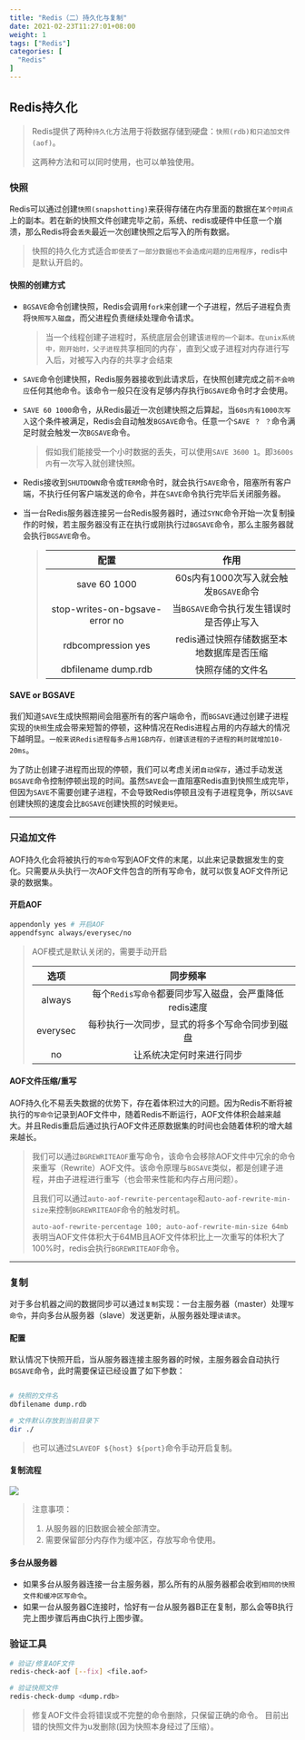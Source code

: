 ```yaml
---
title: "Redis（二）持久化与复制"
date: 2021-02-23T11:27:01+08:00
weight: 1
tags: ["Redis"]
categories: [
  "Redis"
]
---
```


## Redis持久化

> Redis提供了两种`持久化`方法用于将数据存储到硬盘：`快照(rdb)和只追加文件(aof)`。
>
> 这两种方法和可以同时使用，也可以单独使用。

<!--more-->

### 快照

Redis可以通过创建`快照(snapshotting)`来获得存储在内存里面的数据在`某个时间点`上的副本。若在新的快照文件创建完毕之前，系统、redis或硬件中任意一个崩溃，那么Redis将会`丢失`最近一次创建快照之后写入的所有数据。

> 快照的持久化方式适合`即使丢了一部分数据也不会造成问题的应用程序`，redis中是默认开启的。

#### 快照的创建方式

- `BGSAVE`命令创建快照，Redis会调用`fork`来创建一个子进程，然后子进程负责将`快照写入磁盘`，而父进程负责继续处理命令请求。

  > 当一个线程创建子进程时，系统底层会创建该`进程的一个副本。在unix系统中，刚开始时，父子进程`共享相同的内存`，直到父或子进程对内存进行写入后，对被写入内存的共享才会结束

- `SAVE`命令创建快照，Redis服务器接收到此请求后，在快照创建完成之前`不会响应`任何其他命令。该命令一般只在没有足够内存执行`BGSAVE`命令时才会使用。
- `SAVE 60 1000`命令，从Redis最近一次创建快照之后算起，当`60s内有1000次写入`这个条件被满足，Redis会自动触发`BGSAVE`命令。任意一个`SAVE ？ ？`命令满足时就会触发一次`BGSAVE`命令。

  > 假如我们能接受一个小时数据的丢失，可以使用`SAVE 3600 1`。即`3600s内`有一次写入就创建快照。

- Redis接收到`SHUTDOWN`命令或`TERM`命令时，就会执行`SAVE`命令，阻塞所有客户端，不执行任何客户端发送的命令，并在`SAVE`命令执行完毕后关闭服务器。
- 当一台Redis服务器连接另一台Redis服务器时，通过`SYNC`命令开始一次复制操作的时候，若主服务器没有正在执行或刚执行过`BGSAVE`命令，那么主服务器就会执行`BGSAVE`命令。

  > 
  > |   配置   |                        作用                        |
  > | :------: | :----------------------------------------------------: |
  > |  save 60 1000  | 60s内有1000次写入就会触发`BGSAVE`命令 |
  > | stop-writes-on-bgsave-error no |     当`BGSAVE`命令执行发生错误时是否停止写入     |
  > |    rdbcompression yes  |           redis通过快照存储数据至本地数据库是否压缩               |
  > |    dbfilename dump.rdb  |           快照存储的文件名               |

#### SAVE or BGSAVE

我们知道`SAVE`生成快照期间会阻塞所有的客户端命令，而`BGSAVE`通过创建子进程实现的`快照`生成会带来短暂的停顿，这种情况在Redis进程占用的内存越大的情况下越明显。`一般来说Redis进程每多占用1GB内存，创建该进程的子进程的耗时就增加10-20ms`。

为了防止创建子进程而出现的停顿，我们可以考虑关闭`自动保存`，通过手动发送`BGSAVE`命令控制停顿出现的时间。虽然`SAVE`会一直阻塞Redis直到快照生成完毕，但因为`SAVE`不需要创建子进程，不会导致Redis停顿且没有子进程竞争，所以`SAVE`创建快照的速度会比`BGSAVE`创建快照的时候`更短`。

---

### 只追加文件

AOF持久化会将被执行的`写命令`写到AOF文件的末尾，以此来记录数据发生的变化。只需要从头执行一次AOF文件包含的所有写命令，就可以恢复AOF文件所记录的数据集。

#### 开启AOF

```bash
appendonly yes # 开启AOF
appendfsync always/everysec/no
```
> AOF模式是默认关闭的，需要手动开启
>
> |   选项   |                        同步频率                        |
> | :------: | :----------------------------------------------------: |
> |  always  | 每个`Redis写命令`都要同步写入磁盘，会严重降低redis速度 |
> | everysec |     每秒执行一次同步，显式的将多个写命令同步到磁盘     |
> |    no    |                让系统决定何时来进行同步                |

#### AOF文件压缩/重写

AOF持久化不易丢失数据的优势下，存在着体积过大的问题。因为Redis不断将被执行的`写命令`记录到AOF文件中，随着Redis不断运行，AOF文件体积会越来越大。并且Redis重启后通过执行AOF文件还原数据集的时间也会随着体积的增大越来越长。

> 我们可以通过`BGREWRITEAOF`重写命令，该命令会移除AOF文件中冗余的命令来重写（Rewrite）AOF文件。该命令原理与`BGSAVE`类似，都是创建子进程，并由子进程进行重写（也会带来性能和内存占用问题）。
>
> 且我们可以通过`auto-aof-rewrite-percentage`和`auto-aof-rewrite-min-size`来控制`BGREWRITEAOF`命令的触发时机。
> 
> `auto-aof-rewrite-percentage 100; auto-aof-rewrite-min-size 64mb`表明当AOF文件体积大于64MB且AOF文件体积比上一次重写的体积大了100%时，redis会执行`BGREWRITEAOF`命令。

---

### 复制

对于多台机器之间的数据同步可以通过`复制`实现：一台主服务器（master）处理`写命令`，并向多台从服务器（slave）发送更新，从服务器处理`读请求`。

#### 配置

默认情况下快照开启，当从服务器连接主服务器的时候，主服务器会自动执行`BGSAVE`命令，此时需要保证已经设置了如下参数：

```bash

# 快照的文件名
dbfilename dump.rdb

# 文件默认存放到当前目录下
dir ./
```
> 也可以通过`SLAVEOF ${host} ${port}`命令手动开启复制。


#### 复制流程

![](https://image.leejay.top/Fpw3Wh42cQwbUZ3X7ON8FEa4rcvB)
> 注意事项：
> 1. 从服务器的旧数据会被全部清空。
> 2. 需要保留部分内存作为缓冲区，存放写命令使用。

#### 多台从服务器
- 如果多台从服务器连接一台主服务器，那么所有的从服务器都会收到`相同的快照文件和缓冲区写命令`。
- 如果一台从服务器C连接时，恰好有一台从服务器B正在复制，那么会等B执行完上图步骤后再由C执行上图步骤。


### 验证工具

```bash
# 验证/修复AOF文件
redis-check-aof [--fix] <file.aof>

# 验证快照文件
redis-check-dump <dump.rdb>

```
> 修复AOF文件会将错误或不完整的命令删除，只保留正确的命令。
> 目前出错的快照文件为u发删除(因为快照本身经过了压缩）。